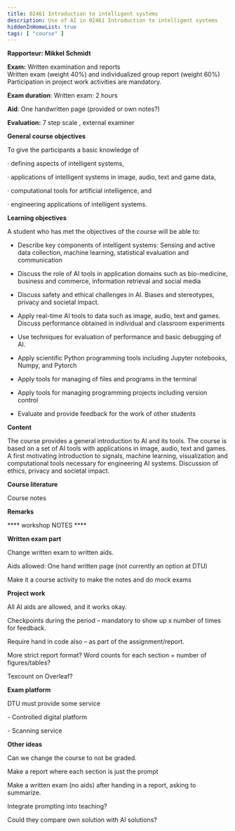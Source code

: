 ```yaml
---
title: 02461 Introduction to intelligent systems
description: Use of AI in 02461 Introduction to intelligent systems
hiddenInHomeList: true
tags: [ "course" ]
---
```



**Rapporteur: Mikkel Schmidt**

**Exam:** Written examination and reports  
Written exam (weight 40%) and individualized group report (weight 60%)  
Participation in project work activities are mandatory.

**Exam duration**: Written exam: 2 hours

**Aid**: One handwritten page (provided or own notes?)

**Evaluation:** 7 step scale , external examiner

**General course objectives**

To give the participants a basic knowledge of

· defining aspects of intelligent systems,

· applications of intelligent systems in image, audio, text and game
data,

· computational tools for artificial intelligence, and

· engineering applications of intelligent systems.

**Learning objectives**

A student who has met the objectives of the course will be able to:

-   Describe key components of intelligent systems: Sensing and active
    data collection, machine learning, statistical evaluation and
    communication

-   Discuss the role of AI tools in application domains such as
    bio-medicine, business and commerce, information retrieval and
    social media

-   Discuss safety and ethical challenges in AI. Biases and stereotypes,
    privacy and societal impact.

-   Apply real-time AI tools to data such as image, audio, text and
    games. Discuss performance obtained in individual and classroom
    experiments

-   Use techniques for evaluation of performance and basic debugging of
    AI.

-   Apply scientific Python programming tools including Jupyter
    notebooks, Numpy, and Pytorch

-   Apply tools for managing of files and programs in the terminal

-   Apply tools for managing programming projects including version
    control

-   Evaluate and provide feedback for the work of other students

**Content**

The course provides a general introduction to AI and its tools. The
course is based on a set of AI tools with applications in image, audio,
text and games. A first motivating introduction to signals, machine
learning, visualization and computational tools necessary for
engineering AI systems. Discussion of ethics, privacy and societal
impact.

**Course literature**

Course notes

**Remarks**

\*\*\*\* workshop NOTES \*\*\*\*

**Written exam part**

Change written exam to written aids.

Aids allowed: One hand written page (not currently an option at DTU)

Make it a course activity to make the notes and do mock exams

**Project work**

All AI aids are allowed, and it works okay.

Checkpoints during the period – mandatory to show up x number of times
for feedback.

Require hand in code also – as part of the assignment/report.

More strict report format? Word counts for each section + number of
figures/tables?

Texcount on Overleaf?

**Exam platform**

DTU must provide some service

\- Controlled digital platform

\- Scanning service

**Other ideas**

Can we change the course to not be graded.

Make a report where each section is just the prompt

Make a written exam (no aids) after handing in a report, asking to
summarize.

Integrate prompting into teaching?

Could they compare own solution with AI solutions?

